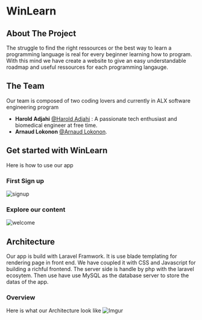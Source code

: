 # WinLearn 

<!-- <p align="center"><a href="https://laravel.com" target="_blank"><img src="https://raw.githubusercontent.com/laravel/art/master/logo-lockup/5%20SVG/2%20CMYK/1%20Full%20Color/laravel-logolockup-cmyk-red.svg" width="400" alt="Laravel Logo"></a></p> -->

## About The Project
The struggle to find the right ressources or the best way to learn a programming language is real for every beginner learning how to program. With this mind we have create a website to give an easy understandable roadmap and useful ressources for each programming langauge.

## The Team
Our team is composed of two coding lovers and currently in ALX software engineering program

- **Harold Adjahi** [@Harold Adjahi](https://laravel.com/docs/routing) : A passionate tech enthusiast and biomedical engineer at free time.
- **Arnaud Lokonon** [@Arnaud Lokonon](https://laravel.com/docs/container).


## Get started with WinLearn
Here is how to use our app

### First Sign up
![signup](https://i.imgur.com/CwlBgWN.png)
### Explore our content
![welcome](https://i.imgur.com/v1v1m50.png)

## Architecture
Our app is build with Laravel Framwork. It is use blade templating for rendering page in front end. We have coupled it with CSS and Javascript for building a richful frontend. The server side is handle by php with the laravel ecosytem. Then use have use MySQL as the database server to store the datas of the app.
### Overview
Here is what our Architecture look like
![Imgur](https://i.imgur.com/kUoBIz7.png)

